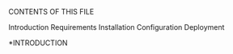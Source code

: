 
CONTENTS OF THIS FILE

Introduction
Requirements
Installation
Configuration
Deployment



*INTRODUCTION
